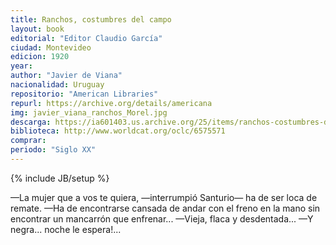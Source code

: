 ```yaml
---
title: Ranchos, costumbres del campo
layout: book
editorial: "Editor Claudio García"
ciudad: Montevideo
edicion: 1920
year:
author: "Javier de Viana"
nacionalidad: Uruguay
repositorio: "American Libraries"
repurl: https://archive.org/details/americana
img: javier_viana_ranchos_Morel.jpg
descarga: https://ia601403.us.archive.org/25/items/ranchos-costumbres-del-campo-javier-de-viana/Ranchos%20%28costumbres%20del%20campo%29%20-%20Javier%20de%20Viana.pdf
biblioteca: http://www.worldcat.org/oclc/6575571
comprar: 
periodo: "Siglo XX"
---
```

{% include JB/setup %}

—La mujer que a vos te quiera, —interrumpió Santurio— ha de ser loca de remate.
—Ha de encontrarse cansada de andar con el freno en la mano sin encontrar un mancarrón que enfrenar...
—Vieja, flaca y desdentada...
—Y negra... noche le espera!... 
